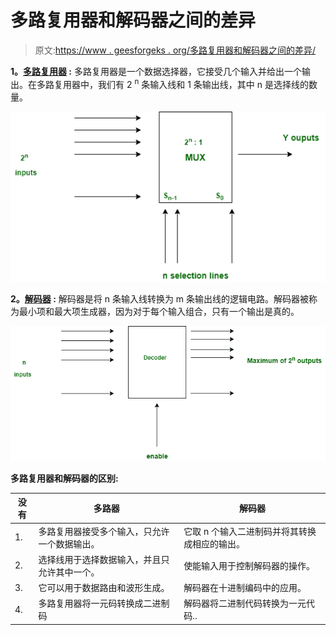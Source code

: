 # 多路复用器和解码器之间的差异

> 原文:[https://www . geesforgeks . org/多路复用器和解码器之间的差异/](https://www.geeksforgeeks.org/difference-between-multiplexer-and-decoder/)

**1。[多路复用器](https://www.geeksforgeeks.org/multiplexers-in-digital-logic/) :**
多路复用器是一个数据选择器，它接受几个输入并给出一个输出。在多路复用器中，我们有 2 <sup>n</sup> 条输入线和 1 条输出线，其中 n 是选择线的数量。

![](img/7e382fff58ed803539d3dde7e19fad15.png)

**2。[解码器](https://www.geeksforgeeks.org/binary-decoder-in-digital-logic/) :**
解码器是将 n 条输入线转换为 m 条输出线的逻辑电路。解码器被称为最小项和最大项生成器，因为对于每个输入组合，只有一个输出是真的。

![](img/500fe2df44a49ea3f44b1ed55dba378a.png)

**多路复用器和解码器的区别:**

<center>

| 没有 | 多路器 | 解码器 |
| --- | --- | --- |
| 1. | 多路复用器接受多个输入，只允许一个数据输出。 | 它取 n 个输入二进制码并将其转换成相应的输出。 |
| 2. | 选择线用于选择数据输入，并且只允许其中一个。 | 使能输入用于控制解码器的操作。 |
| 3. | 它可以用于数据路由和波形生成。 | 解码器在十进制编码中的应用。 |
| 4. | 多路复用器将一元码转换成二进制码 | 解码器将二进制代码转换为一元代码.. |

</center>